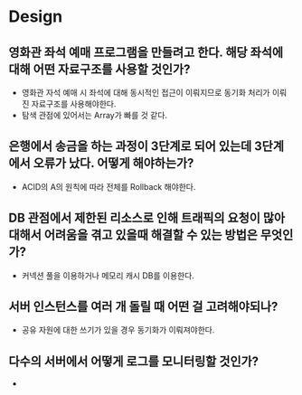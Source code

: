 # Design

## 영화관 좌석 예매 프로그램을 만들려고 한다. 해당 좌석에 대해 어떤 자료구조를 사용할 것인가?
* 영화관 자석 예매 시 좌석에 대해 동시적인 접근이 이뤄지므로 동기화 처리가 이뤄진 자료구조를 사용해야한다.
* 탐색 관점에 있어서는 Array가 빠를 것 같다.

## 은행에서 송금을 하는 과정이 3단계로 되어 있는데 3단계에서 오류가 났다. 어떻게 해야하는가?
* ACID의 A의 원칙에 따라 전체를 Rollback 해야한다.

## DB 관점에서 제한된 리소스로 인해 트래픽의 요청이 많아 대해서 어려움을 겪고 있을때 해결할 수 있는 방법은 무엇인가?
* 커넥션 풀을 이용하거나 메모리 캐시 DB를 이용한다.

## 서버 인스턴스를 여러 개 돌릴 때 어떤 걸 고려해야되나?
* 공유 자원에 대한 쓰기가 있을 경우 동기화가 이뤄져야한다.

## 다수의 서버에서 어떻게 로그를 모니터링할 것인가?
* 